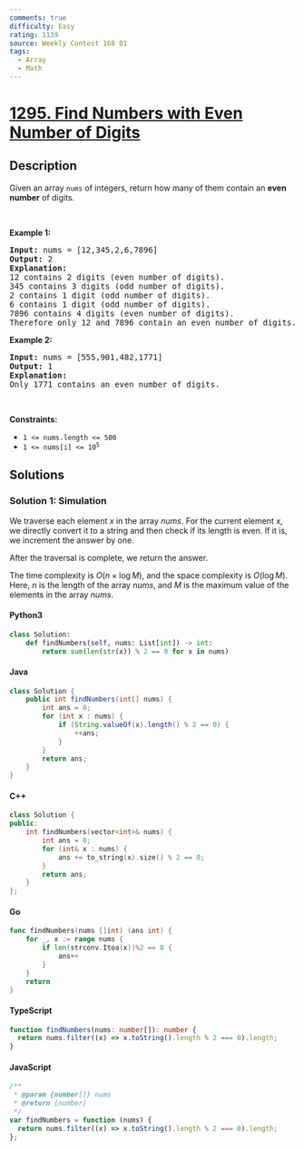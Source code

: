 ```yaml
---
comments: true
difficulty: Easy
rating: 1139
source: Weekly Contest 168 Q1
tags:
  - Array
  - Math
---
```


<!-- problem:start -->

# [1295. Find Numbers with Even Number of Digits](https://leetcode.com/problems/find-numbers-with-even-number-of-digits)


## Description

<!-- description:start -->

<p>Given an array <code>nums</code> of integers, return how many of them contain an <strong>even number</strong> of digits.</p>

<p>&nbsp;</p>
<p><strong class="example">Example 1:</strong></p>

<pre>
<strong>Input:</strong> nums = [12,345,2,6,7896]
<strong>Output:</strong> 2
<strong>Explanation: 
</strong>12 contains 2 digits (even number of digits).&nbsp;
345 contains 3 digits (odd number of digits).&nbsp;
2 contains 1 digit (odd number of digits).&nbsp;
6 contains 1 digit (odd number of digits).&nbsp;
7896 contains 4 digits (even number of digits).&nbsp;
Therefore only 12 and 7896 contain an even number of digits.
</pre>

<p><strong class="example">Example 2:</strong></p>

<pre>
<strong>Input:</strong> nums = [555,901,482,1771]
<strong>Output:</strong> 1 
<strong>Explanation: </strong>
Only 1771 contains an even number of digits.
</pre>

<p>&nbsp;</p>
<p><strong>Constraints:</strong></p>

<ul>
	<li><code>1 &lt;= nums.length &lt;= 500</code></li>
	<li><code>1 &lt;= nums[i] &lt;= 10<sup>5</sup></code></li>
</ul>

<!-- description:end -->

## Solutions

<!-- solution:start -->

### Solution 1: Simulation

We traverse each element $x$ in the array $\textit{nums}$. For the current element $x$, we directly convert it to a string and then check if its length is even. If it is, we increment the answer by one.

After the traversal is complete, we return the answer.

The time complexity is $O(n \times \log M)$, and the space complexity is $O(\log M)$. Here, $n$ is the length of the array $\textit{nums}$, and $M$ is the maximum value of the elements in the array $\textit{nums}$.

<!-- tabs:start -->

#### Python3

```python
class Solution:
    def findNumbers(self, nums: List[int]) -> int:
        return sum(len(str(x)) % 2 == 0 for x in nums)
```

#### Java

```java
class Solution {
    public int findNumbers(int[] nums) {
        int ans = 0;
        for (int x : nums) {
            if (String.valueOf(x).length() % 2 == 0) {
                ++ans;
            }
        }
        return ans;
    }
}
```

#### C++

```cpp
class Solution {
public:
    int findNumbers(vector<int>& nums) {
        int ans = 0;
        for (int& x : nums) {
            ans += to_string(x).size() % 2 == 0;
        }
        return ans;
    }
};
```

#### Go

```go
func findNumbers(nums []int) (ans int) {
	for _, x := range nums {
		if len(strconv.Itoa(x))%2 == 0 {
			ans++
		}
	}
	return
}
```

#### TypeScript

```ts
function findNumbers(nums: number[]): number {
  return nums.filter((x) => x.toString().length % 2 === 0).length;
}
```

#### JavaScript

```js
/**
 * @param {number[]} nums
 * @return {number}
 */
var findNumbers = function (nums) {
  return nums.filter((x) => x.toString().length % 2 === 0).length;
};
```

<!-- tabs:end -->

<!-- solution:end -->

<!-- problem:end -->
